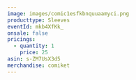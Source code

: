 ```yaml
---
image: images/comic1esfkbnquuaamyci.png
producttype: Sleeves
eventId: mkb4XfKk_
onsale: false
pricings:
  - quantity: 1
    price: 25
asin: s-ZM7UsX3d5
merchandise: comiket
---
```

